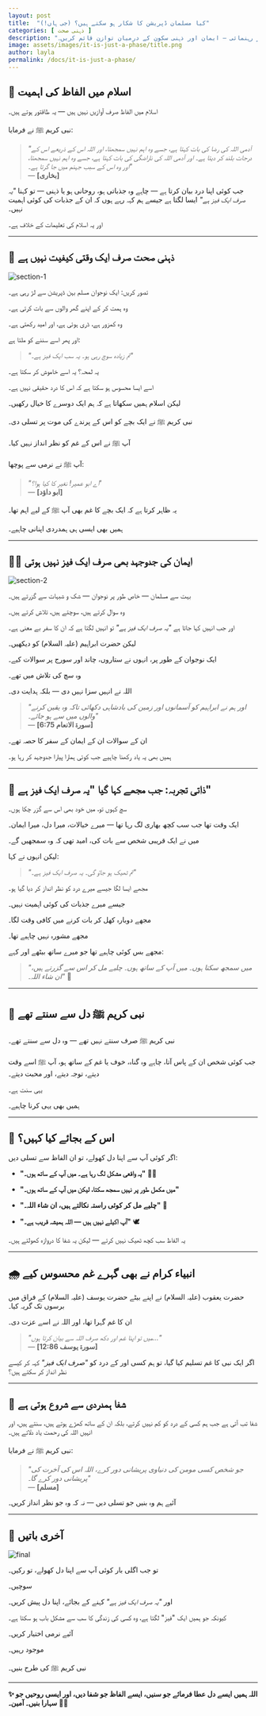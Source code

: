 ```yaml
---
layout: post
title:  "کیا مسلمان ڈپریشن کا شکار ہو سکتے ہیں؟ (جی ہاں!)"
categories: [ ذہنی صحت ]
description: "دماغی صحت کا مسئلہ کمزور ایمان کی نشانی نہیں۔ اس اسلامی مضمون میں جانیے کہ انبیاء علیہم السلام نے بھی غم اور پریشانی محسوس کی، اور اسلام کس طرح جذباتی مسائل کو سمجھتا ہے۔ حوصلہ افزا کہانیاں، حدیثیں، اور رہنمائی — ایمان اور ذہنی سکون کے درمیان توازن قائم کریں۔"
image: assets/images/it-is-just-a-phase/title.png
author: layla
permalink: /docs/it-is-just-a-phase/
---
```


## 🌱 **اسلام میں الفاظ کی اہمیت**

اسلام میں الفاظ صرف آوازیں نہیں ہیں — یہ طاقتور ہوتے ہیں۔

نبی کریم ﷺ نے فرمایا:

> *"آدمی اللہ کی رضا کی بات کہتا ہے، جسے وہ اہم نہیں سمجھتا، اور اللہ اس کے ذریعے اس کے درجات بلند کر دیتا ہے۔ اور آدمی اللہ کی ناراضگی کی بات کہتا ہے، جسے وہ اہم نہیں سمجھتا، اور وہ اس کے سبب جہنم میں جا گرتا ہے۔"*  
> — **[بخاری]**

جب کوئی اپنا درد بیان کرتا ہے — چاہے وہ جذباتی ہو، روحانی ہو یا ذہنی — تو کہنا *"یہ صرف ایک فیز ہے"* ایسا لگتا ہے جیسے ہم کہہ رہے ہوں کہ ان کے جذبات کی کوئی اہمیت نہیں۔

اور یہ اسلام کی تعلیمات کے خلاف ہے۔

---

## 🧠 **ذہنی صحت صرف ایک وقتی کیفیت نہیں ہے**

![section-1](/assets/images/it-is-just-a-phase/sction-1.png)

تصور کریں: ایک نوجوان مسلم بہن ڈپریشن سے لڑ رہی ہے۔

وہ ہمت کر کے اپنے گھر والوں سے بات کرتی ہے۔

وہ کمزور ہے، ڈری ہوئی ہے، اور امید رکھتی ہے۔

اور پھر اسے سننے کو ملتا ہے:
 
> *"تم زیادہ سوچ رہی ہو۔ یہ سب ایک فیز ہے۔"*

یہ لمحہ؟ یہ اسے خاموش کر سکتا ہے۔

اسے ایسا محسوس ہو سکتا ہے کہ اس کا درد حقیقی نہیں ہے۔

لیکن اسلام ہمیں سکھاتا ہے کہ ہم ایک دوسرے کا خیال رکھیں۔

نبی کریم ﷺ نے ایک بچے کو اس کے پرندے کی موت پر تسلی دی۔

آپ ﷺ نے اس کے غم کو نظر انداز نہیں کیا۔

آپ ﷺ نے نرمی سے پوچھا:

> *"اے ابو عمیر! نغیر کا کیا ہوا؟"*  
> — **[ابو داؤد]**

یہ ظاہر کرتا ہے کہ ایک بچے کا غم بھی آپ ﷺ کے لیے اہم تھا۔

ہمیں بھی ایسی ہی ہمدردی اپنانی چاہیے۔

---

## 🧕🏽 **ایمان کی جدوجہد بھی صرف ایک فیز نہیں ہوتی**

![section-2](/assets/images/it-is-just-a-phase/section-2.png)

بہت سے مسلمان — خاص طور پر نوجوان — شک و شبہات سے گزرتے ہیں۔

وہ سوال کرتے ہیں، سوچتے ہیں، تلاش کرتے ہیں۔

اور جب انہیں کہا جاتا ہے *"یہ صرف ایک فیز ہے"* تو انہیں لگتا ہے کہ ان کا سفر بے معنی ہے۔

لیکن حضرت ابراہیم (علیہ السلام) کو دیکھیں۔

ایک نوجوان کے طور پر، انہوں نے ستاروں، چاند اور سورج پر سوالات کیے۔

وہ سچ کی تلاش میں تھے۔

اللہ نے انہیں سزا نہیں دی — بلکہ ہدایت دی۔

> *"اور ہم نے ابراہیم کو آسمانوں اور زمین کی بادشاہی دکھائی تاکہ وہ یقین کرنے والوں میں سے ہو جائے۔"*  
> — **[سورۃ الانعام 6:75]**

ان کے سوالات ان کے ایمان کے سفر کا حصہ تھے۔

ہمیں بھی یہ یاد رکھنا چاہیے جب کوئی ہمارا پیارا جدوجہد کر رہا ہو۔

---

## 💭 **ذاتی تجربہ: جب مجھے کہا گیا "یہ صرف ایک فیز ہے"**

سچ کہوں تو، میں خود بھی اس سے گزر چکا ہوں۔

ایک وقت تھا جب سب کچھ بھاری لگ رہا تھا — میرے خیالات، میرا دل، میرا ایمان۔

میں نے ایک قریبی شخص سے بات کی، امید تھی کہ وہ سمجھیں گے۔

لیکن انہوں نے کہا:

> *"تم ٹھیک ہو جاؤ گی۔ یہ صرف ایک فیز ہے۔"*

مجھے ایسا لگا جیسے میرے درد کو نظر انداز کر دیا گیا ہو۔

جیسے میرے جذبات کی کوئی اہمیت نہیں۔

مجھے دوبارہ کھل کر بات کرنے میں کافی وقت لگا۔

مجھے مشورہ نہیں چاہیے تھا۔

مجھے بس کوئی چاہیے تھا جو میرے ساتھ بیٹھے اور کہے:

> *"میں سمجھ سکتا ہوں۔ میں آپ کے ساتھ ہوں۔ چلیے مل کر اس سے گزرتے ہیں، ان شاء اللہ۔"* 🤝

---

## 🕋 **نبی کریم ﷺ دل سے سنتے تھے**

نبی کریم ﷺ صرف سنتے نہیں تھے — وہ دل سے سنتے تھے۔

جب کوئی شخص ان کے پاس آتا، چاہے وہ گناہ، خوف یا غم کے ساتھ ہو، آپ ﷺ اسے وقت دیتے، توجہ دیتے، اور محبت دیتے۔

یہی سنت ہے۔

ہمیں بھی یہی کرنا چاہیے۔

---

## 🌸 **اس کے بجائے کیا کہیں؟**

اگر کوئی آپ سے اپنا دل کھولے، تو ان الفاظ سے تسلی دیں:

- **"یہ واقعی مشکل لگ رہا ہے۔ میں آپ کے ساتھ ہوں۔"** 🤲🏽

- **"میں مکمل طور پر نہیں سمجھ سکتا، لیکن میں آپ کے ساتھ ہوں۔"**

- **"چلیے مل کر کوئی راستہ نکالتے ہیں، ان شاء اللہ۔"** 🌈

- **"آپ اکیلے نہیں ہیں — اللہ ہمیشہ قریب ہے۔"** 🕊️

یہ الفاظ سب کچھ ٹھیک نہیں کرتے — لیکن یہ شفا کا دروازہ کھولتے ہیں۔

---

## 🌧️ **انبیاء کرام نے بھی گہرے غم محسوس کیے**

حضرت یعقوب (علیہ السلام) نے اپنے بیٹے حضرت یوسف (علیہ السلام) کے فراق میں برسوں تک گریہ کیا۔

ان کا غم گہرا تھا، اور اللہ نے اسے عزت دی۔

> *"میں تو اپنا غم اور دکھ صرف اللہ سے بیان کرتا ہوں..."*  
> — **[سورۃ یوسف 12:86]**

اگر ایک نبی کا غم تسلیم کیا گیا، تو ہم کسی اور کے درد کو *"صرف ایک فیز"* کہہ کر کیسے نظر انداز کر سکتے ہیں؟

---

## 🌈 **شفا ہمدردی سے شروع ہوتی ہے**

شفا تب آتی ہے جب ہم کسی کے درد کو کم نہیں کرتے، بلکہ ان کے ساتھ کھڑے ہوتے ہیں، سنتے ہیں، اور انہیں اللہ کی رحمت یاد دلاتے ہیں۔

نبی کریم ﷺ نے فرمایا:

> *"جو شخص کسی مومن کی دنیاوی پریشانی دور کرے، اللہ اس کی آخرت کی پریشانی دور کرے گا۔"*  
> — **[مسلم]**

آئیے ہم وہ بنیں جو تسلی دیں — نہ کہ وہ جو نظر انداز کریں۔

---

## 💖 **آخری باتیں**

![final](/assets/images/it-is-just-a-phase/final.png)

تو جب اگلی بار کوئی آپ سے اپنا دل کھولے، تو رکیں۔

سوچیں۔

اور *"یہ صرف ایک فیز ہے"* کہنے کے بجائے، اپنا دل پیش کریں۔

کیونکہ جو ہمیں ایک "فیز" لگتا ہے، وہ کسی کی زندگی کا سب سے مشکل باب ہو سکتا ہے۔

آئیے نرمی اختیار کریں۔

موجود رہیں۔

نبی کریم ﷺ کی طرح بنیں۔

---

**✨ اللہ ہمیں ایسے دل عطا فرمائے جو سنیں، ایسے الفاظ جو شفا دیں، اور ایسی روحیں جو سہارا بنیں۔ آمین۔** 🤲🏽
